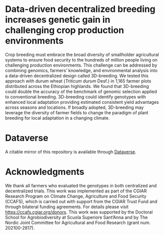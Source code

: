# Data-driven decentralized breeding increases genetic gain in challenging crop production environments 

Crop breeding must embrace the broad diversity of smallholder agricultural systems to ensure food security to the hundreds of million people living on challenging production environments. This challenge can be addressed by combining genomics, farmers’ knowledge, and environmental analysis into a data-driven decentralized design called 3D-breeding. We tested this approach with durum wheat (*Triticum durum* Desf.) in 1,165 farmer plots distributed across the Ethiopian highlands. We found that 3D-breeding could double the accuracy of the benchmark of genomic selection applied to conventional breeding. 3D-breeding could identify genotypes with enhanced local adaptation providing estimated consistent yield advantages across seasons and locations. If broadly adopted, 3D-breeding may leverage the diversity of farmer fields to change the paradigm of plant breeding for local adaptation in a changing climate.

# Dataverse

A citable mirror of this repository is available through [Dataverse](https://dataverse.harvard.edu/dataverse/Bioversity).

# Acknowledgments

We thank all farmers who evaluated the genotypes in both centralized and decentralized trials. This work was implemented as part of the CGIAR Research Program on Climate Change, Agriculture and Food Security (CCAFS), which is carried out with support from the CGIAR Trust Fund and through bilateral funding agreements. For details please visit https://ccafs.cgiar.org/donors. This work was supported by the Doctoral School for Agrobiodiversity at Scuola Superiore Sant’Anna and by The Nordic Joint Committee for Agricultural and Food Research (grant num. 202100-2817).
